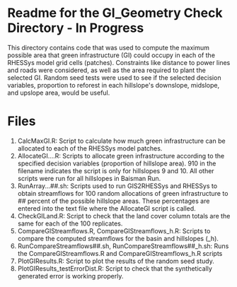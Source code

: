 # Readme for the GI_Geometry Check Directory - In Progress
This directory contains code that was used to compute the maximum possible area that green infrastructure (GI) could occupy in each of the RHESSys model grid cells (patches). Constraints like distance to power lines and roads were considered, as well as the area required to plant the selected GI. Random seed tests were used to see if the selected decision variables, proportion to reforest in each hillslope's downslope, midslope, and upslope area, would be useful.

# Files
1. CalcMaxGI.R: Script to calculate how much green infrastructure can be allocated to each of the RHESSys model patches.
2. AllocateGI....R: Scripts to allocate green infrastructure according to the specified decision variables (proportion of hillslope area). 910 in the filename indicates the script is only for hillslopes 9 and 10. All other scripts were run for all hillslopes in Baisman Run.
3. RunArray...##.sh: Scripts used to run GIS2RHESSys and RHESSys to obtain streamflows for 100 random allocations of green infrastructure to ## percent of the possible hillslope areas. These percentages are entered into the text file where the AllocateGI script is called.
4. CheckGILand.R: Script to check that the land cover column totals are the same for each of the 100 replicates.
5. CompareGIStreamflows.R, CompareGIStreamflows_h.R: Scripts to compare the computed streamflows for the basin and hillslopes (\_h).
6. RunCompareStreamflows##.sh, RunCompareStreamflows##\_h.sh: Runs the CompareGIStreamflows.R and CompareGIStreamflows_h.R scripts
7. PlotGIResults.R: Script to plot the results of the random seed study.
8. PlotGIResults_testErrorDist.R: Script to check that the synthetically generated error is working properly.
